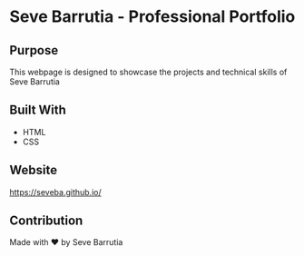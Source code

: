 # Seve Barrutia - Professional Portfolio

## Purpose
This webpage is designed to showcase the projects and technical skills of Seve Barrutia

## Built With
* HTML
* CSS

## Website
https://seveba.github.io/

## Contribution
Made with ❤️ by Seve Barrutia
